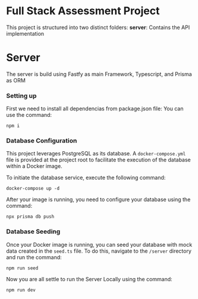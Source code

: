 # Full Stack Assessment Project

This project is structured into two distinct folders:
**server**: Contains the API implementation

# Server

The server is build using Fastfy as main Framework, Typescript, and Prisma as ORM

### Setting up

First we need to install all dependencias from package.json file:
You can use the command:

```console
npm i
```

### Database Configuration

This project leverages PostgreSQL as its database. A `docker-compose.yml` file is provided at the project root to facilitate the execution of the database within a Docker image.

To initiate the database service, execute the following command:

```console
docker-compose up -d
```

After your image is running, you need to configure your database using the command:

```console
npx prisma db push
```

### Database Seeding

Once your Docker image is running, you can seed your database with mock data created in the `seed.ts` file. To do this, navigate to the `/server` directory and run the command:

```console
npm run seed
```

Now you are all settle to run the Server Locally using the command:

```console
npm run dev
```
